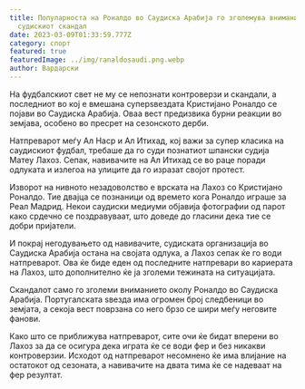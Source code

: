 ```yaml
---
title: Популарноста на Роналдо во Саудиска Арабија го зголемува вниманието на
  судискиот скандал
date: 2023-03-09T01:33:59.777Z
category: спорт
featured: true
featuredImage: ../img/ranaldosaudi.png.webp
author: Вардарски
---
```


На фудбалскиот свет не му се непознати контроверзи и скандали, а последниот во кој е вмешана суперѕвездата Кристијано Роналдо се појави во Саудиска Арабија. Оваа вест предизвика бурни реакции во земјава, особено во пресрет на сезонското дерби.

Натпреварот меѓу Ал Наср и Ал Итихад, кој важи за супер класика на саудискиот фудбал, требаше да го суди познатиот шпански судија Матеу Лахоз. Сепак, навивачите на Ал Итихад се во раце поради одлуката и излегоа на улиците да го изразат својот протест.

Изворот на нивното незадоволство е врската на Лахоз со Кристијано Роналдо. Тие двајца се познаници од времето кога Роналдо играше за Реал Мадрид. Некои саудиски медиуми објавија фотографии од парот како срдечно се поздравуваат, што доведе до гласини дека тие се добри пријатели.

И покрај негодувањето од навивачите, судиската организација во Саудиска Арабија остана на својата одлука, а Лахоз сепак ќе го води натпреварот. Ова ќе биде еден од последните натпревари во кариерата на Лахоз, што дополнително ќе ја зголеми тежината на ситуацијата.

Скандалот само го зголеми вниманието околу Роналдо во Саудиска Арабија. Португалската ѕвезда има огромен број следбеници во земјата, а секоја вест поврзана со него брзо се шири меѓу неговите фанови.

Како што се приближува натпреварот, сите очи ќе бидат вперени во Лахоз за да се осигура дека играта ќе се води фер и без никакви контроверзии. Исходот од натпреварот несомнено ќе има влијание на остатокот од сезоната, а навивачите на двата тима ќе се надеваат на фер резултат.
